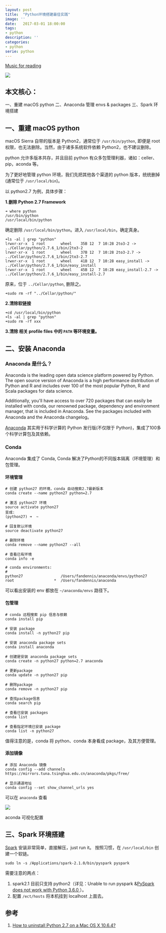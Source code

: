```yaml
---
layout: post
title:  "Python环境搭建最佳实践"
image: ''
date:   2017-03-01 18:00:00
tags:
- python
description: ''
categories:
- python
serie: python
---
```


<p class="music-read"><a href="https://y.qq.com/n/yqq/song/434676_num.html?ADTAG=h5_playsong&no_redirect=1">Music for reading</a></p>

<img src="/land-ml/assets/img/header/python-env-best-prictise.png">

## 本文核心：

一、重建 macOS python
二、Anaconda 管理 envs & packages
三、Spark 环境搭建


## 一、重建 macOS python

macOS Sierra 自带的版本是 Python2，通常位于 `/usr/bin/python`, 即便是 root 权限，也无法删除。当然，由于诸多系统软件依赖 Python2，也不建议删除。

python 允许多版本共存，并且目前 python 有众多包管理利器，诸如：celler、pip，aconda 等。

为了更好地管理 python 环境，我们先把其他各个渠道的 python 版本，统统删掉(通常位于 `/usr/local/bin`)。

以 python2.7 为例，具体步骤：

**1.删除 Python 2.7 Framework**

```shell
➜ where python
/usr/bin/python
/usr/local/bin/python
```

确定删除 `/usr/local/bin/python`。进入 `/usr/local/bin`，确定真身。

```shell
➜ls -al | grep "python"
lrwxr-xr-x  1 root       wheel    35B 12  7 10:28 2to3-2 -> ../Cellar/python/2.7.6_1/bin/2to3-2
lrwxr-xr-x  1 root       wheel    37B 12  7 10:28 2to3-2.7 -> ../Cellar/python/2.7.6_1/bin/2to3-2.7
lrwxr-xr-x  1 root       wheel    41B 12  7 10:28 easy_install -> ../Cellar/python/2.7.6_1/bin/easy_install
lrwxr-xr-x  1 root       wheel    45B 12  7 10:28 easy_install-2.7 -> ../Cellar/python/2.7.6_1/bin/easy_install-2.7
```

原来，位于 `../Cellar/python`, 删除之。

``` shell
➜sudo rm -rf "../Cellar/python/"
```

**2.清除软链接**

```shell
➜cd /usr/local/bin/python
➜ls -al | grep "python"
➜sudo rm -rf xxx
```

**3.清除 相关 profile files 中的 `PATH` 等环境变量。**


## 二、安装 Anaconda

### Anaconda 是什么？

<p>     Anaconda is the leading open data science platform powered by Python. The open source version of Anaconda is a high performance distribution of Python and R and includes over 100 of the most popular Python, R and Scala packages for data science.</p>

<p>     Additionally, you'll have access to over 720 packages that can easily be installed with conda, our renowned package, dependency and environment manager, that is included in Anaconda. See the packages included with Anaconda and the Anaconda changelog。</p>

<a href="https://www.continuum.io/" target="_blank">Anaconda</a> 其实用于科学计算的 Python 发行版(不仅限于 Python)，集成了100多个科学计算包及其依赖。

### Conda
Anaconda 集成了 Conda,  Conda 解决了Python的不同版本隔离（环境管理）和包管理。

#### 环境管理

```shell
# 创建 python27 的环境，conda 自动搜索2.7最新版本
conda create --name python27 python=2.7

# 激活 python27 环境
source activate python27
变成: 
(python27) ➜  ~ 

# 回复默认环境
source deactivate python27

# 删除环境
conda remove --name python27 --all

# 查看已有环境
conda info -e

# conda environments:
#
python27                 /Users/fandennis/anaconda/envs/python27
root                  *  /Users/fandennis/anaconda
```

可以看出安装的 env 都放在 `~/anaconda/envs` 路径下。

#### 包管理

```shell
# conda 远程搜索 pip 信息与依赖
conda install pip

# 安装 package
conda install -n python27 pip

# 安装 anaconda package sets
conda install anaconda

# 创建是安装 anaconda package sets
conda create -n python27 python=2.7 anaconda

# 更新package
conda update -n python27 pip

# 删除package
conda remove -n python27 pip

# 查找package信息
conda search pip

# 查看已安装 packages
conda list

# 查看指定环境已安装 package
conda list -n python27
```

值得注意的是，conda 将 python、conda 本身看成 package，及其方便管理。

#### 添加镜像

``` shell
# 添加 Anaconda 镜像
conda config --add channels https://mirrors.tuna.tsinghua.edu.cn/anaconda/pkgs/free/

# 显示通道地址
conda config --set show_channel_urls yes
```

可以在 `anaconda` 查看

<img src="/land-ml/assets/img/python/python-env-best-prictice/anaconda-config.png">
<figcaption> <p>aconda 可视化配置</p></figcaption>


## 三、Spark 环境搭建

<a href="http://stackoverflow.com/questions/3819449/how-to-uninstall-python-2-7-on-a-mac-os-x-10-6-4" target="_blank">Spark</a> 安装非常简单，直接解压，just run it。
按照习惯，在 `/usr/local/bin` 创建一个软链。

```shell
sudo ln -s /Applications/spark-2.1.0/bin/pyspark pyspark
```

需要注意的两点：
1. spark2.1 目前只支持 python2（详见：<a herf="http://stackoverflow.com/questions/42349980/unable-to-run-pyspark" target="_blank">Unable to run pyspark
</a>&<a href="https://issues.apache.org/jira/browse/SPARK-19019" target="_blank">PySpark does not work with Python 3.6.0
</a>）。
2. 配置 `/ect/hosts` 将本机挂到 localhost 上面去。


## 参考
1. <a href="http://stackoverflow.com/questions/3819449/how-to-uninstall-python-2-7-on-a-mac-os-x-10-6-4" target="_blank">How to uninstall Python 2.7 on a Mac OS X 10.6.4?</a>

